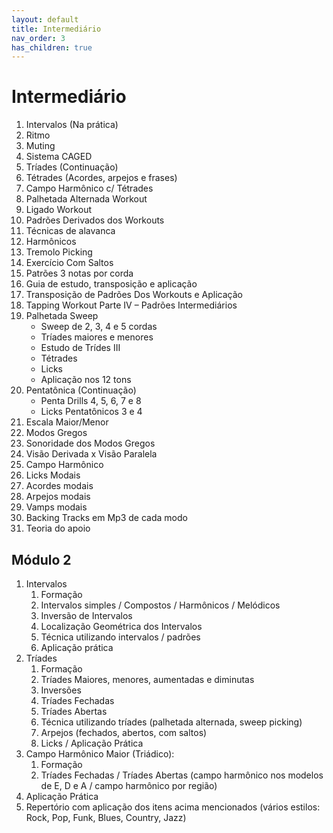 ```yaml
---
layout: default
title: Intermediário
nav_order: 3
has_children: true
---
```


# Intermediário

1. Intervalos (Na prática)
1. Ritmo
1. Muting
1. Sistema CAGED
1. Tríades (Continuação)
1. Tétrades (Acordes, arpejos e frases)
1. Campo Harmônico c/ Tétrades
1. Palhetada Alternada Workout
1. Ligado Workout
1. Padrões Derivados dos Workouts
1. Técnicas de alavanca
1. Harmônicos
1. Tremolo Picking
1. Exercício Com Saltos
1. Patrões 3 notas por corda
1. Guia de estudo, transposição e aplicação
1. Transposição de Padrões Dos Workouts e Aplicação
1. Tapping Workout Parte IV – Padrões Intermediários
1. Palhetada Sweep
    - Sweep de 2, 3, 4 e 5 cordas
    - Tríades maiores e menores
    - Estudo de Trídes III
    - Tétrades
    - Licks
    - Aplicação nos 12 tons
1. Pentatônica (Continuação)
    - Penta Drills 4, 5, 6, 7 e 8
    - Licks Pentatônicos 3 e 4
1. Escala Maior/Menor
1. Modos Gregos
1. Sonoridade dos Modos Gregos
1. Visão Derivada x Visão Paralela
1. Campo Harmônico
1. Licks Modais
1. Acordes modais
1. Arpejos modais
1. Vamps modais
1. Backing Tracks em Mp3 de cada modo
1. Teoria do apoio

## Módulo 2

1. Intervalos
    1. Formação
    2. Intervalos simples / Compostos / Harmônicos / Melódicos
    3. Inversão de Intervalos
    4. Localização Geométrica dos Intervalos
    5. Técnica utilizando intervalos / padrões
    6. Aplicação prática
2. Tríades
   1. Formação
   2. Tríades Maiores, menores, aumentadas e diminutas
   3. Inversões
   4. Tríades Fechadas
   5. Tríades Abertas
   6. Técnica utilizando tríades (palhetada alternada, sweep picking)
   7. Arpejos (fechados, abertos, com saltos)
   8. Licks / Aplicação Prática
3. Campo Harmônico Maior (Triádico):
   1. Formação
   2. Tríades Fechadas / Tríades Abertas (campo harmônico nos modelos de E, D e A / campo harmônico por região)
4. Aplicação Prática
5. Repertório com aplicação dos itens acima mencionados (vários estilos: Rock, Pop, Funk, Blues, Country, Jazz)
